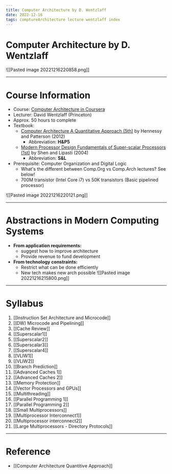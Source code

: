```yaml
---
title: Computer Architecture by D. Wentzlaff
date: 2022-12-16
tags: comptureArchitecture lecture wentzlaff index
---
```


# Computer Architecture by D. Wentzlaff

![[Pasted image 20221216220858.png]]

---

# Course Information

- Course: [Computer Architecture in Coursera](https://www.coursera.org/learn/comparch)
- Lecturer: David Wentzlaff (Princeton)
- Approx. 50 hours to complete
- Textbook:
	- [Computer Architecture A Quantitative Approach (5th)](http://acs.pub.ro/~cpop/SMPA/Computer%20Architecture%20A%20Quantitative%20Approach%20(5th%20edition).pdf) by Hennessy and Patterson (2012)
		- Abbreviation: **H&P5**
	- [Modern Processor Design Fundamentals of Super-scalar Processors (1st)](http://acs.pub.ro/~cpop/SMPA/Modern%20Processor%20Design_%20Fundamentals%20of%20Superscalar%20Processors%20(%20PDFDrive%20).pdf) by Shen and Lipasti (2004)
		- Abbreviation: **S&L**
- Prerequisite: Computer Organization and Digital Logic
	- What's the different between Comp.Org vs Comp.Arch lectures? See below!
	- 700M transistor (Intel Core i7) vs 50K transistors (Basic pipelined processor)

![[Pasted image 20221216220121.png]]

---

# Abstractions in Modern Computing Systems

- **From application requirements:**
	- suggest how to improve architecture
	- Provide revenue to fund development
- **From technology constraints:**
	- Restrict what can be done efficiently
	- New tech makes new arch possible
![[Pasted image 20221216215800.png]]

---

# Syllabus

1. [[Instruction Set Architecture and Microcode]]
2. [[DW) Microcode and Pipelining]]
3. [[Cache Review]]
4. [[Superscalar1]]
5. [[Superscalar2]]
6. [[Superscalar3]]
7. [[Superscalar4]]
8. [[VLIW1]]
9. [[VLIW2]]
10. [[Branch Prediction]]
11. [[Advanced Caches 1]]
12. [[Advanced Caches 2]]
13. [[Memory Protection]]
14. [[Vector Processors and GPUs]]
15. [[Multithreading]]
16. [[Parallel Programming 1]]
17. [[Parallel Programming 2]]
18. [[Small Multiprocessors]]
19. [[Multiprocessor Interconnect1]]
20. [[Multiprocessor interconnect2]]
21. [[Large Multiprocessors - Directory Protocols]]

---

# Reference

- [[Computer Architecture Quantitive Approach]]